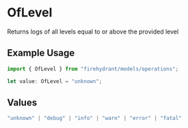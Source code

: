 # OfLevel

Returns logs of all levels equal to or above the provided level

## Example Usage

```typescript
import { OfLevel } from "firehydrant/models/operations";

let value: OfLevel = "unknown";
```

## Values

```typescript
"unknown" | "debug" | "info" | "warn" | "error" | "fatal"
```